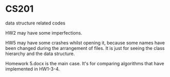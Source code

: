# CS201
data structure related codes

HW2 may have some imperfections. 

HW5 may have some crashes whilst opening it, because some names have been changed during the arrangement of files. 
It is just for seeing the class hierarchy and the data structure. 

Homework 5.docx is the main case. It's for comparing algorithms that have implemented in HW1-3-4.

